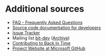 <!--
SPDX-FileCopyrightText: © 2016 Germar Reitze

SPDX-License-Identifier: GPL-2.0-or-later

This file is part of the program "Back In Time" which is released under GNU
General Public License v2 (GPLv2).
See file/folder LICENSE or
go to <https://spdx.org/licenses/GPL-2.0-or-later.html>
-->
# Additional sources

- [FAQ - Frequently Asked Questions](https://github.com/bit-team/backintime/blob/dev/FAQ.md)
- [Source code documentation for developers](https://backintime-dev.readthedocs.org)
- [Issue Tracker](https://github.com/bit-team/backintime/issues)
- Mailing list [bit-dev](https://mail.python.org/mailman3/lists/bit-dev.python.org) ([Archive](https://mail.python.org/archives/list/bit-dev@python.org/latest?count=200))
- [Contributing to Back In Time](https://github.com/bit-team/backintime/blob/dev/CONTRIBUTING.md)
- [Project Website at Microsoft GitHub](https://github.com/bit-team/backintime)
